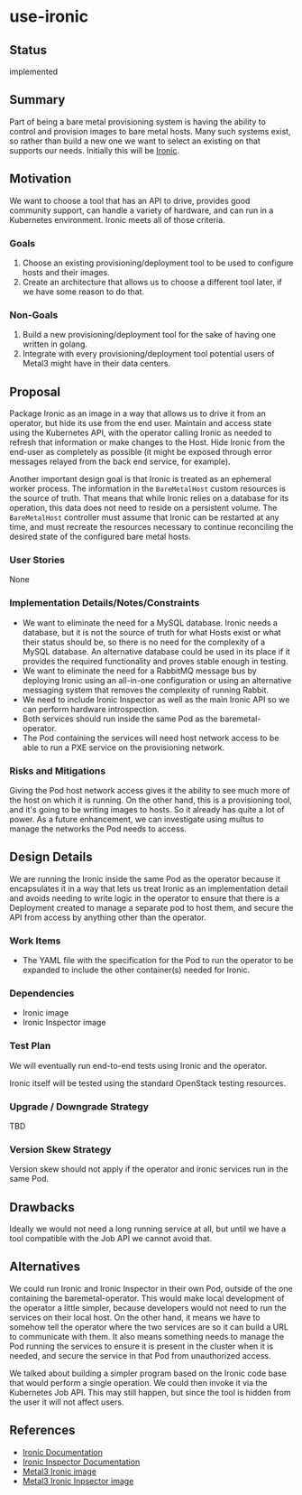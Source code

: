 <!--
 This work is licensed under a Creative Commons Attribution 3.0
 Unported License.

 http://creativecommons.org/licenses/by/3.0/legalcode
-->

# use-ironic

## Status

implemented

## Summary

Part of being a bare metal provisioning system is having the ability
to control and provision images to bare metal hosts. Many such systems
exist, so rather than build a new one we want to select an existing on
that supports our needs. Initially this will be
[Ironic](https://docs.openstack.org/ironic/latest/).

## Motivation

We want to choose a tool that has an API to drive, provides good
community support, can handle a variety of hardware, and can run in a
Kubernetes environment. Ironic meets all of those criteria.

### Goals

1. Choose an existing provisioning/deployment tool to be used to
   configure hosts and their images.
2. Create an architecture that allows us to choose a different tool
   later, if we have some reason to do that.

### Non-Goals

1. Build a new provisioning/deployment tool for the sake of having one
   written in golang.
2. Integrate with every provisioning/deployment tool potential users
   of Metal3 might have in their data centers.

## Proposal

Package Ironic as an image in a way that allows us to drive it from an
operator, but hide its use from the end user. Maintain and access
state using the Kubernetes API, with the operator calling Ironic as
needed to refresh that information or make changes to the Host. Hide
Ironic from the end-user as completely as possible (it might be
exposed through error messages relayed from the back end service, for
example).

Another important design goal is that Ironic is treated as an ephemeral worker
process.  The information in the `BareMetalHost` custom resources is the source
of truth.  That means that while Ironic relies on a database for its operation,
this data does not need to reside on a persistent volume.  The `BareMetalHost`
controller must assume that Ironic can be restarted at any time, and must
recreate the resources necessary to continue reconciling the desired state of
the configured bare metal hosts.

### User Stories

None

### Implementation Details/Notes/Constraints

- We want to eliminate the need for a MySQL database. Ironic needs a
  database, but it is not the source of truth for what Hosts exist or
  what their status should be, so there is no need for the complexity
  of a MySQL database.  An alternative database could be used in its place
  if it provides the required functionality and proves stable enough in testing.
- We want to eliminate the need for a RabbitMQ message bus by
  deploying Ironic using an all-in-one configuration or using an
  alternative messaging system that removes the complexity of running
  Rabbit.
- We need to include Ironic Inspector as well as the main Ironic API
  so we can perform hardware introspection.
- Both services should run inside the same Pod as the
  baremetal-operator.
- The Pod containing the services will need host network access to be
  able to run a PXE service on the provisioning network.

### Risks and Mitigations

Giving the Pod host network access gives it the ability to see much
more of the host on which it is running. On the other hand, this is a
provisioning tool, and it's going to be writing images to hosts. So it
already has quite a lot of power. As a future enhancement, we can
investigate using multus to manage the networks the Pod needs to
access.

## Design Details

We are running the Ironic inside the same Pod as the operator because
it encapsulates it in a way that lets us treat Ironic as an
implementation detail and avoids needing to write logic in the
operator to ensure that there is a Deployment created to manage a
separate pod to host them, and secure the API from access by anything
other than the operator.

### Work Items

- The YAML file with the specification for the Pod to run the operator
  to be expanded to include the other container(s) needed for Ironic.

### Dependencies

- Ironic image
- Ironic Inspector image

### Test Plan

We will eventually run end-to-end tests using Ironic and the operator.

Ironic itself will be tested using the standard OpenStack testing
resources.

### Upgrade / Downgrade Strategy

TBD

### Version Skew Strategy

Version skew should not apply if the operator and ironic services run
in the same Pod.

## Drawbacks

Ideally we would not need a long running service at all, but until we
have a tool compatible with the Job API we cannot avoid that.

## Alternatives

We could run Ironic and Ironic Inspector in their own Pod, outside of
the one containing the baremetal-operator. This would make local
development of the operator a little simpler, because developers would
not need to run the services on their local host. On the other hand,
it means we have to somehow tell the operator where the two services
are so it can build a URL to communicate with them. It also means
something needs to manage the Pod running the services to ensure it is
present in the cluster when it is needed, and secure the service in
that Pod from unauthorized access.

We talked about building a simpler program based on the Ironic code
base that would perform a single operation. We could then invoke it
via the Kubernetes Job API. This may still happen, but since the tool
is hidden from the user it will not affect users.

## References

- [Ironic Documentation](https://docs.openstack.org/ironic/latest/)
- [Ironic Inspector Documentation](https://docs.openstack.org/ironic-inspector/latest/)
- [Metal3 Ironic image](https://quay.io/repository/metal3-io/ironic)
- [Metal3 Ironic Inpsector image](https://quay.io/repository/metal3/ironic-inspector)
